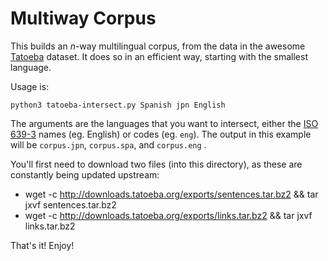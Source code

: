 # Multiway Corpus

This builds an *n*-way multilingual corpus, from the data in the awesome [Tatoeba](http://tatoeba.org) dataset.
It does so in an efficient way, starting with the smallest language.

Usage is:

    python3 tatoeba-intersect.py Spanish jpn English

The arguments are the languages that you want to intersect, either the [ISO 639-3](data/lang_codes_iso-639-3.tsv) names (eg. English) or codes (eg. `eng`).
The output in this example will be `corpus.jpn`, `corpus.spa`, and `corpus.eng` .

You'll first need to download two files (into this directory), as these are constantly being updated upstream:

* wget -c http://downloads.tatoeba.org/exports/sentences.tar.bz2  &&  tar jxvf sentences.tar.bz2
* wget -c http://downloads.tatoeba.org/exports/links.tar.bz2      &&  tar jxvf links.tar.bz2

That's it!  Enjoy!
